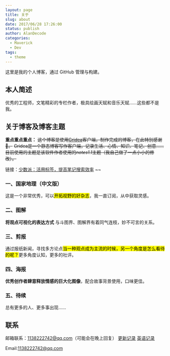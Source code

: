 ```yaml
---
layout: page
title: 关于
slug: about
date: 2017/06/28 17:26:00
status: publish
author: AlanDecode
categories: 
  - Maverick
  - Dev
tags: 
  - theme
---
```


这里是我的个人博客，通过 GitHub 管理与构建。


## 本人简述
优秀的工程师，文笔精彩的专栏作者，极具绘画天赋和音乐天赋……这些都不是我。

## 关于博客及博客主题
**重点重点重点：**
~~这个博客是使用[Gridea](https://gridea.dev/)客户端，制作完成的博客，在此特别感谢📣。~~
~~Gridea是一个静态博客写作客户端，记录生活、心情、知识、笔记、创意……~~
~~目前使用的主题是该软件作者使用的*notes1.1*主题（我自己做了一点小小的修改）。~~


链接：[少数派：活用标签，提高笔记搜索效率](https://sspai.com/post/57467) ~~
### 一、国家地理（中文版）
这是一个非常优秀，可以<mark>开拓视野的好杂志</mark>，我一直订阅，从中获取灵感。

### 二、图解 
**将观点可视化的表达方式**
与斗图界、图解界有着同气连枝，妙不可言的关系。
### 三、剪报 
通过报纸新闻，寻找多方论点<mark>当一种观点成为主流的时候，另一个角度是怎么看待的呢？</mark>更多角度认知，更多的社评。
### 四、海报
**优秀创作者肆意释放情感的巨大化图像**，配合故事背景使用，口味更佳。
### 五、待续
总有更多的人、更多事出现……
## 联系
邮箱联系：1138222742@qq.com（可能会在晚上回复）
[更新记录](http://resume.qmail.com/1138222742/hGUsbGf7g2I)
[英语记录](http://lylq2018.cn/blog)

Email:1138222742@qq.com
